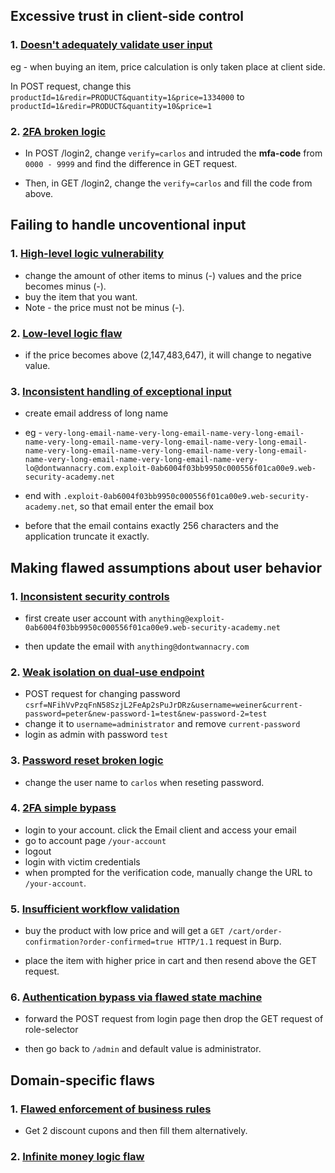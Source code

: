 ## Excessive trust in client-side control

### 1. [Doesn't adequately validate user input](!https://portswigger.net/web-security/logic-flaws/examples/lab-logic-flaws-excessive-trust-in-client-side-controls)

eg - when buying an item, price calculation is only taken place at client side.

In POST request, change this
`productId=1&redir=PRODUCT&quantity=1&price=1334000` to
`productId=1&redir=PRODUCT&quantity=10&price=1`

### 2. [2FA broken logic](!https://portswigger.net/web-security/authentication/multi-factor/lab-2fa-broken-logic)

- In POST /login2, change `verify=carlos` and intruded the **mfa-code** from `0000 - 9999` and find the difference in GET request.

- Then, in GET /login2, change the `verify=carlos` and fill the code from above.

## Failing to handle uncoventional input

### 1. [High-level logic vulnerability](!https://portswigger.net/academy/labs/launch/8593e55b788d1c4403ccad45020972079a8e89c5669ecf6d9be2cd5c69c77877?referrer=%2fweb-security%2flogic-flaws%2fexamples%2flab-logic-flaws-high-level)

- change the amount of other items to minus (-) values and the price becomes minus (-).
- buy the item that you want.
- Note - the price must not be minus (-).

### 2. [Low-level logic flaw](!https://portswigger.net/web-security/logic-flaws/examples/lab-logic-flaws-low-level)

- if the price becomes above (2,147,483,647), it will change to negative value.

### 3. [Inconsistent handling of exceptional input](!https://portswigger.net/web-security/logic-flaws/examples/lab-logic-flaws-inconsistent-handling-of-exceptional-input)

- create email address of long name
- eg - `very-long-email-name-very-long-email-name-very-long-email-name-very-long-email-name-very-long-email-name-very-long-email-name-very-long-email-name-very-long-email-name-very-long-email-name-very-long-email-name-very-long-email-name-very-lo@dontwannacry.com.exploit-0ab6004f03bb9950c000556f01ca00e9.web-security-academy.net`

- end with `.exploit-0ab6004f03bb9950c000556f01ca00e9.web-security-academy.net`, so that email enter the email box

- before that the email contains exactly 256 characters and the application truncate it exactly.

## Making flawed assumptions about user behavior

### 1. [Inconsistent security controls](!https://portswigger.net/web-security/logic-flaws/examples/lab-logic-flaws-inconsistent-security-controls)

- first create user account with `anything@exploit-0ab6004f03bb9950c000556f01ca00e9.web-security-academy.net`

- then update the email with `anything@dontwannacry.com`

### 2. [Weak isolation on dual-use endpoint](!https://portswigger.net/web-security/logic-flaws/examples/lab-logic-flaws-weak-isolation-on-dual-use-endpoint)

- POST request for changing password `csrf=NFihVvPzqFnN58SzjL2FeAp2sPuJrDRz&username=weiner&current-password=peter&new-password-1=test&new-password-2=test`
- change it to `username=administrator` and remove `current-password`
- login as admin with password `test`

### 3. [Password reset broken logic](!https://portswigger.net/web-security/authentication/other-mechanisms/lab-password-reset-broken-logic)

- change the user name to `carlos` when reseting password.

### 4. [2FA simple bypass](!https://portswigger.net/academy/labs/launch/55a6f6d2de02362486d2c507f3191adb99fb573cd1583e7a69246d62445ed703?referrer=%2fweb-security%2fauthentication%2fmulti-factor%2flab-2fa-simple-bypass)

- login to your account. click the Email client and access your email
- go to account page `/your-account`
- logout
- login with victim credentials
- when prompted for the verification code, manually change the URL to `/your-account`.

### 5. [Insufficient workflow validation](!https://portswigger.net/web-security/logic-flaws/examples/lab-logic-flaws-insufficient-workflow-validation)

- buy the product with low price and will get a `GET /cart/order-confirmation?order-confirmed=true HTTP/1.1` request in Burp.

- place the item with higher price in cart and then resend above the GET request.

### 6. [Authentication bypass via flawed state machine](!https://portswigger.net/web-security/logic-flaws/examples/lab-logic-flaws-authentication-bypass-via-flawed-state-machine)

- forward the POST request from login page then drop the GET request of role-selector

- then go back to `/admin` and default value is administrator.

## Domain-specific flaws

### 1. [Flawed enforcement of business rules](!https://portswigger.net/web-security/logic-flaws/examples/lab-logic-flaws-flawed-enforcement-of-business-rules)

- Get 2 discount cupons and then fill them alternatively.

### 2. [Infinite money logic flaw](!https://portswigger.net/web-security/logic-flaws/examples/lab-logic-flaws-infinite-money)
